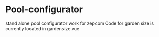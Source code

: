 # Pool-configurator
stand alone pool configurator work for zepcom
Code for garden size is currently located in gardensize.vue

